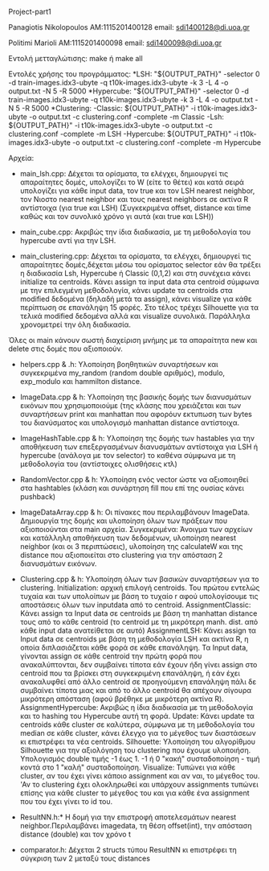 Project-part1

Panagiotis Nikolopoulos AM:1115201400128 email: sdi1400128@di.uoa.gr

Politimi Marioli AM:1115201400098 email: sdi1400098@di.uoa.gr

Εντολή μετταγλώτισης: make ή make all 

Εντολές χρήσης του προγράμματος: 
*LSH:        "${OUTPUT_PATH}" -selector 0 -d train-images.idx3-ubyte -q t10k-images.idx3-ubyte -k 3 -L 4 -o output.txt -N 5 -R 5000
*Hypercube:  "${OUTPUT_PATH}" -selector 0 -d train-images.idx3-ubyte -q t10k-images.idx3-ubyte -k 3 -L 4 -o output.txt -N 5 -R 5000
*Clustering: -Classic: ${OUTPUT_PATH}" -i t10k-images.idx3-ubyte -o output.txt -c clustering.conf -complete -m Classic
	            -Lsh: ${OUTPUT_PATH}" -i t10k-images.idx3-ubyte -o output.txt -c clustering.conf -complete -m LSH
	            -Hypercube: ${OUTPUT_PATH}" -i t10k-images.idx3-ubyte -o output.txt -c clustering.conf -complete -m Hypercube

Αρχεία:

* main_lsh.cpp:
Δέχεται τα ορίσματα, τα ελέγχει, δημιουργεί τις απαραίτητες δομές, υπολογίζει το W (είτε το θέτει) και κατά σειρά υπολογίζει για κάθε input data, τον true και τον LSH nearest neighbor, τον Νιοστο nearest neighbor και τους nearest neighbors σε ακτίνα R αντίστοιχα (για true και LSH) (Συγκεκριμένα offset, distance και time καθώς και τον συνολικό χρόνο γι αυτά (και true και LSH))

* main_cube.cpp:
Ακριβώς την ίδια διαδικασία, με τη μεθοδολογία του hypercube αντί για την LSH.

* main_clustering.cpp:
Δέχεται τα ορίσματα, τα ελέγχει, δημιουργεί τις απαραίτητες δομές,δέχεται μέσω του ορίσματος selector εάν θα τρέξει η διαδικασία Lsh, Hypercube ή Classic (0,1,2) και στη συνέχεια κάνει initialize τα centroids. Κάνει assign τα input data στα centroid σύμφωνα με την επιλεγμένη μεθοδολογία, κάνει update τα centroids στα modified δεδομένα (δηλαδή μετά τα assign), κάνει visualize για κάθε περίπτωση σε επανάληψη 15 φορές. Στο τέλος τρέχει Silhouette για τα τελικά modified δεδομένα αλλά και visualize συνολικά. Παράλληλα χρονομετρεί την όλη διαδικασία.

Όλες οι main κάνουν σωστή διαχείριση μνήμης με τα απαραίτητα new και delete στις δομές που αξιοποιούν. 

 * helpers.cpp & .h:
Υλοποίηση βοηθητικών συναρτήσεων και συγκεκριμένα my_random (random double αριθμός), modulo, exp_modulo και hammilton distance.

 * ImageData.cpp & h:
Υλοποίηση της βασικής δομής των διανυσμάτων εικόνων που χρησιμοποιούμε (της κλάσης που χρειάζεται και των συναρτήσεων print και manhattan που αφορόυν εκτυπωση των bytes του διανύσματος και υπολογισμό manhattan distance αντίστοιχα.

 * ImageHashTable.cpp & h:
Υλοποίηση της δομής των hastables για την αποθήκευση των επεξεργασμένων διανυσμάτων αντίστοιχα για LSH ή hypercube (ανάλογα με τον selector) το καθένα σύμφωνα με τη μεθοδολογία του (αντίστοιχες ολισθήσεις κτλ)
 
* RandomVector.cpp & h:
Υλοποίηση ενός vector ώστε να αξιοποιηθεί στα hashtables (κλάση και συνάρτηση fill που επί της ουσίας κάνει pushback)

 * ImageDataArray.cpp & h:
Οι πίνακες που περιλαμβάνουν ImageData. Δημιουργία της δομής και υλοποίηση όλων των πράξεων που αξιοποιούνται στα main αρχεία. Συγκεκριμένα:
Άνοιγμα των αρχείων και κατάλληλη αποθήκευση των δεδομένων, υλοποίηση nearest neighbor (και οι 3 περιπτώσεις), υλοποίηση της calculateW και της distance που αξιοποιείται στο clustering για την απόσταση 2 διανυσμάτων εικόνων.

 * Clustering.cpp & h:
Υλοποίηση όλων των βασικών συναρτήσεων για το clustering.
Initialization: αρχική επιλογή centroids. Του πρώτου εντελώς τυχαία και των υπολοίπων με βάση το τυχαίο r αφού υπολογίσουμε τις αποστάσεις όλων των inputdata από το centroid.
AssignmentClassic: Κάνει assign τα Input data σε centroids με βάση τη manhattan distance τους από το κάθε centroid (το centroid με τη μικρότερη manh. dist. από κάθε input data ανατείθεται σε αυτό)
AssignmentLSH: Κάνει assign τα Input data σε centroids με βάση τη μεθοδολογία LSH και ακτίνα R, η οποία διπλασιάζεται κάθε φορά σε κάθε επανάληψη. Τα Input data, γίνονται assign σε κάθε centroid την πρώτη φορά που ανακαλύπτονται, δεν συμβαίνει τίποτα εάν έχουν ήδη γίνει assign στο centroid που τα βρίσκει στη συγκεκριμένη επανάληψη, ή εάν έχει ανακαλυφθεί από άλλο centroid σε προηγούμενη επανάληψη πάλι δε συμβαίνει τίποτα μιας και από το άλλο centroid θα απέχουν σίγουρα μικρότερη απόσταση (αφού βρέθηκε με μικρότερη ακτίνα R).
AssignmentHypercube: Ακριβώς η ίδια διαδικασία με τη μεθοδολογία και το hashing του Hypercube αυτή τη φορά.
Update: Κάνει update τα centroids κάθε cluster σε καλύτερα, σύμφωνα με τη μεθοδολογία του median σε κάθε cluster, κάνει έλεγχο για το μέγεθος των διαστάσεων κι επιστρέφει τα νέα centroids.
Silhouette: Υλοποίηση του αλγορίθμου Silhouette για την αξιολόγηση του clustering που έχουμε υλοποιήση. Υπολογισμός double τιμής -1 έως 1. -1 ή 0 "κακή" συσταδοποίηση - τιμή κοντά στο 1 "καλή" συσταδοποίηση.
Visualize: Τυπώνει για κάθε cluster, αν του έχει γίνει κάποιο assignment και αν ναι, το μέγεθος του. 'Αν το clustering έχει ολοκληρωθεί και υπάρχουν assignments τυπώνει επίσης για κάθε cluster το μέγεθος του και για κάθε ένα assignment που του έχει γίνει το id του.


* ResultNN.h:*
Η δομή για την επιστροφή αποτελεσμάτων nearest neighbor.Περιλαμβάνει imagedata, τη θέση offset(int), την απόσταση distance (double) και τον χρόνο t 

 * comparator.h:
Δέχεται 2 structs τύπου ResultNN κι eπιστρέφει τη σύγκριση των 2 μεταξύ τους distances

